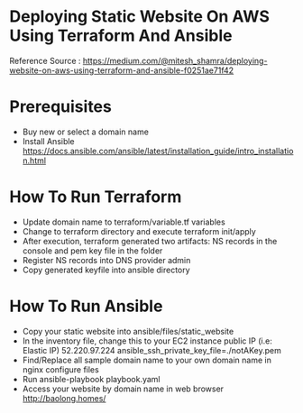 # Deploying Static Website On AWS Using Terraform And Ansible
Reference Source : https://medium.com/@mitesh_shamra/deploying-website-on-aws-using-terraform-and-ansible-f0251ae71f42

# Prerequisites
- Buy new or select a domain name
- Install Ansible https://docs.ansible.com/ansible/latest/installation_guide/intro_installation.html

# How To Run Terraform
- Update domain name to terraform/variable.tf variables
- Change to terraform directory and execute terraform init/apply
- After execution, terraform generated two artifacts: NS records in the console and pem key file in the folder
- Register NS records into DNS provider admin
- Copy generated keyfile into ansible directory

# How To Run Ansible
- Copy your static website into ansible/files/static_website
- In the inventory file, change this to your EC2 instance public IP (i.e: Elastic IP)
52.220.97.224 ansible_ssh_private_key_file=./notAKey.pem
- Find/Replace all sample domain name to your own domain name in nginx configure files
- Run ansible-playbook playbook.yaml
- Access your website by domain name in web browser http://baolong.homes/





